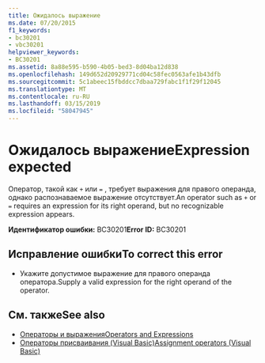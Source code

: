 ```yaml
---
title: Ожидалось выражение
ms.date: 07/20/2015
f1_keywords:
- bc30201
- vbc30201
helpviewer_keywords:
- BC30201
ms.assetid: 8a88e595-b590-4b05-bed3-8d04ba12d838
ms.openlocfilehash: 149d652d20929771cd04c58fec0563afe1b43dfb
ms.sourcegitcommit: 5c1abeec15fbddcc7dbaa729fabc1f1f29f12045
ms.translationtype: MT
ms.contentlocale: ru-RU
ms.lasthandoff: 03/15/2019
ms.locfileid: "58047945"
---
```

# <a name="expression-expected"></a><span data-ttu-id="5b5fe-102">Ожидалось выражение</span><span class="sxs-lookup"><span data-stu-id="5b5fe-102">Expression expected</span></span>
<span data-ttu-id="5b5fe-103">Оператор, такой как `+` или `=` , требует выражения для правого операнда, однако распознаваемое выражение отсутствует.</span><span class="sxs-lookup"><span data-stu-id="5b5fe-103">An operator such as `+` or `=` requires an expression for its right operand, but no recognizable expression appears.</span></span>  
  
 <span data-ttu-id="5b5fe-104">**Идентификатор ошибки:** BC30201</span><span class="sxs-lookup"><span data-stu-id="5b5fe-104">**Error ID:** BC30201</span></span>  
  
## <a name="to-correct-this-error"></a><span data-ttu-id="5b5fe-105">Исправление ошибки</span><span class="sxs-lookup"><span data-stu-id="5b5fe-105">To correct this error</span></span>  
  
-   <span data-ttu-id="5b5fe-106">Укажите допустимое выражение для правого операнда оператора.</span><span class="sxs-lookup"><span data-stu-id="5b5fe-106">Supply a valid expression for the right operand of the operator.</span></span>  
  
## <a name="see-also"></a><span data-ttu-id="5b5fe-107">См. также</span><span class="sxs-lookup"><span data-stu-id="5b5fe-107">See also</span></span>

- [<span data-ttu-id="5b5fe-108">Операторы и выражения</span><span class="sxs-lookup"><span data-stu-id="5b5fe-108">Operators and Expressions</span></span>](../../visual-basic/programming-guide/language-features/operators-and-expressions/index.md)
- [<span data-ttu-id="5b5fe-109">Операторы присваивания (Visual Basic)</span><span class="sxs-lookup"><span data-stu-id="5b5fe-109">Assignment operators (Visual Basic)</span></span>](~/docs/visual-basic/language-reference/operators/assignment-operators.md)
